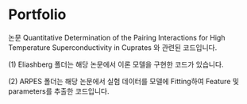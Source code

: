 # Portfolio

논문 Quantitative Determination of the Pairing Interactions for High Temperature Superconductivity in Cuprates 와 관련된 코드입니다.

(1) Eliashberg 폴더는 해당 논문에서 이론 모델을 구현한 코드가 있습니다. 

(2) ARPES 폴더는 해당 논문에서 실험 데이터를 모델에 Fitting하여 Feature 및 parameters를 추출한 코드입니다.
